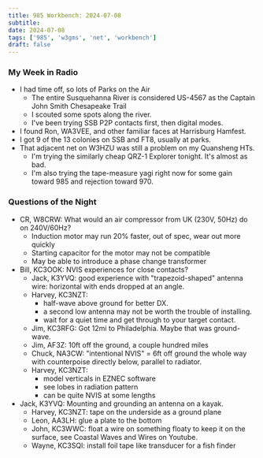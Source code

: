 ```yaml
---
title: 985 Workbench: 2024-07-08
subtitle:
date: 2024-07-08
tags: ['985', 'w3gms', 'net', 'workbench']
draft: false
---
```


### My Week in Radio
- I had time off, so lots of Parks on the Air
  - The entire Susquehanna River is considered US-4567
    as the Captain John Smith Chesapeake Trail
  - I scouted some spots along the river.
  - I've been trying SSB P2P contacts first, then digital modes.
- I found Ron, WA3VEE, and other familiar faces at Harrisburg Hamfest.
- I got 9 of the 13 colonies on SSB and FT8, usually at parks.
- That adjacent net on W3HZU was still a problem on my Quansheng HTs.
  - I'm trying the similarly cheap QRZ-1 Explorer tonight. 
    It's almost as bad.
  - I'm also trying the tape-measure yagi right now for some gain toward 985
    and rejection toward 970.

### Questions of the Night
- CR, W8CRW: What would an air compressor from UK (230V, 50Hz) do on 240V/60Hz?
  - Induction motor may run 20% faster, out of spec, wear out more quickly
  - Starting capacitor for the motor may not be compatible
  - May be able to introduce a phase change transformer
- Bill, KC3OOK: NVIS experiences for close contacts?
  - Jack, K3YVQ: good experience with "trapezoid-shaped" antenna wire:
    horizontal with ends dropped at an angle.
  - Harvey, KC3NZT:
    - half-wave above ground for better DX.
    - a second low antenna may not be worth the trouble of installing.
    - wait for a quiet time and get through to your target contact.
  - Jim, KC3RFG: Got 12mi to Philadelphia. Maybe that was ground-wave.
  - Jim, AF3Z: 10ft off the ground, a couple hundred miles
  - Chuck, NA3CW: "intentional NVIS" = 6ft off ground the whole way
    with counterpoise directly below,
    parallel to radiator.
  - Harvey, KC3NZT:
    - model verticals in EZNEC software
    - see lobes in radiation pattern
    - can be quite NVIS at some lengths
- Jack, K3YVQ: Mounting and grounding an antenna on a kayak.
  - Harvey, KC3NZT: tape on the underside as a ground plane
  - Leon, AA3LH: glue a plate to the bottom
  - John, KC3WWC: float a wire on something floaty to keep it on the surface,
    see Coastal Waves and Wires on Youtube.
  - Wayne, KC3SQI: install foil tape like transducer for a fish finder

<!--more-->
